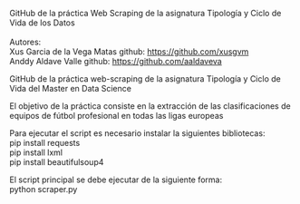 GitHub de la práctica Web Scraping de la asignatura Tipología y Ciclo de Vida de los Datos</br></br>
Autores:  </br>
          Xus Garcia de la Vega Matas github: https://github.com/xusgvm </br>
          Anddy Aldave Valle          github: https://github.com/aaldaveva

GitHub de la práctica web-scraping de la asignatura Tipología y Ciclo de Vida del Master en Data Science

El objetivo de la práctica consiste en la extracción de las clasificaciones de equipos de fútbol profesional en todas las ligas europeas 

Para ejecutar el script es necesario instalar la siguientes bibliotecas:</br>
pip install requests</br>
pip install lxml</br>
pip install beautifulsoup4</br>

El script principal se debe ejecutar de la siguiente forma:</br>
python scraper.py

